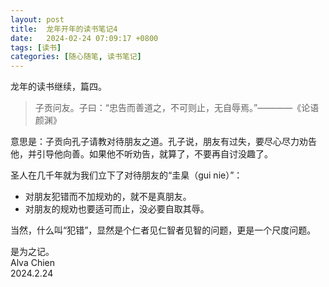 ```yaml
---
layout: post
title:  龙年开年的读书笔记4
date:   2024-02-24 07:09:17 +0800
tags: [读书]
categories: [随心随笔, 读书笔记]
---
```


龙年的读书继续，篇四。   


> 子贡问友。子曰：“忠告而善道之，不可则止，无自辱焉。”————《论语 颜渊》

意思是：子贡向孔子请教对待朋友之道。孔子说，朋友有过失，要尽心尽力劝告他，并引导他向善。如果他不听劝告，就算了，不要再自讨没趣了。

圣人在几千年就为我们立下了对待朋友的“圭臬（gui nie）”：    
- 对朋友犯错而不加规劝的，就不是真朋友。    
- 对朋友的规劝也要适可而止，没必要自取其辱。      

当然，什么叫“犯错”，显然是个仁者见仁智者见智的问题，更是一个尺度问题。     

是为之记。      
Alva Chien      
2024.2.24      
